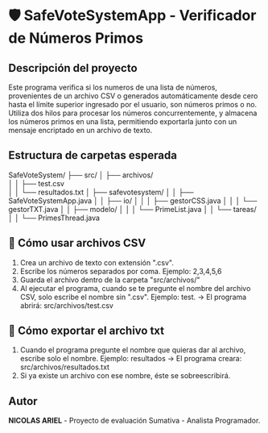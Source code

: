 # 🛡️ SafeVoteSystemApp - Verificador de Números Primos

## Descripción del proyecto

Este programa verifica si los numeros de una lista de números, provenientes de un archivo CSV o generados automáticamente desde cero hasta el límite superior ingresado por el usuario, son números primos o no. Utiliza dos hilos para procesar los números concurrentemente, y almacena los números primos en una lista, permitiendo exportarla junto con un mensaje encriptado en un archivo de texto.


## Estructura de carpetas esperada

SafeVoteSystem/
├── src/
│   ├── archivos/         
│   │   ├── test.csv      
│   │   └── resultados.txt 
│   ├── safevotesystem/
│   │   ├── SafeVoteSystemApp.java
│   │   ├── io/
│   │   │   ├── gestorCSS.java
│   │   │   └── gestorTXT.java
│   │   ├── modelo/
│   │   │   └── PrimeList.java
│   │   └── tareas/
│   │       └── PrimesThread.java


## 📝 Cómo usar archivos CSV

1. Crea un archivo de texto con extensión ".csv".
2. Escribe los números separados por coma. Ejemplo: 2,3,4,5,6
3. Guarda el archivo dentro de la carpeta "src/archivos/"
4. Al ejecutar el programa, cuando se te pregunte el nombre del archivo CSV, solo escribe el nombre sin ".csv". 
   Ejemplo: test. -> El programa abrirá: src/archivos/test.csv

## 📝 Cómo exportar el archivo txt

1. Cuando el programa pregunte el nombre que quieras dar al archivo, escribe solo el nombre.
   Ejemplo: resultados -> El programa creara: src/archivos/resultados.txt
2. Si ya existe un archivo con ese nombre, éste se sobreescribirá.


## Autor

**NICOLAS ARIEL** - Proyecto de evaluación Sumativa - Analista Programador.

